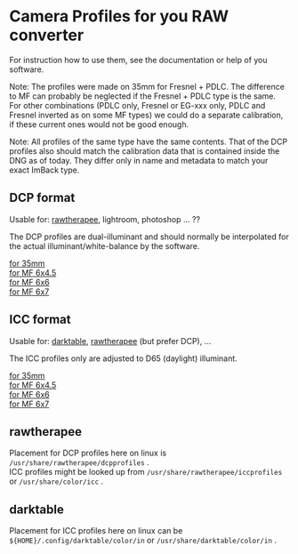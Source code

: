 
# Camera Profiles for you RAW converter

For instruction how to use them, see the documentation or help of you software.

Note: The profiles were made on 35mm for Fresnel + PDLC. The difference to MF can probably be neglected if the 
Fresnel + PDLC type is the same. For other combinations (PDLC only, Fresnel or EG-xxx only, PDLC and Fresnel inverted 
as on some MF types) we could do a separate calibration, if these current ones would not be good enough.

Note: All profiles of the same type have the same contents. That of the DCP profiles also should match the calibration data that is contained inside 
the DNG as of today. They differ only in name and metadata to match your exact ImBack type.

## DCP format

Usable for: [rawtherapee](#rawtherapee), lightroom, photoshop ... ??

The DCP profiles are dual-illuminant and should normally be interpolated for the actual illuminant/white-balance by the software.

 [for 35mm](profiles/DCP/ImBack%20ImB35mm.dcp)   
 [for MF 6x4.5](profiles/DCP/ImBack%20MF6x4.5.dcp)   
 [for MF 6x6](profiles/DCP/ImBack%20MF%206x6%20.dcp)   
 [for MF 6x7](profiles/DCP/ImBack%20MF%206x7%20.dcp)    

## ICC format

Usable for: [darktable](#darktable), [rawtherapee](#rawtherapee) (but prefer DCP), ...

The ICC profiles only are adjusted to D65 (daylight) illuminant.

 [for 35mm](profiles/ICC/ImBack%20ImB35mm.icc)   
 [for MF 6x4.5](profiles/ICC/ImBack%20MF6x4.5.icc)   
 [for MF 6x6](profiles/ICC/ImBack%20MF%206x6%20.icc)   
 [for MF 6x7](profiles/ICC/ImBack%20MF%206x7%20.icc)    

## rawtherapee

Placement for DCP profiles here on linux is `/usr/share/rawtherapee/dcpprofiles` .  
ICC profiles might be looked up from `/usr/share/rawtherapee/iccprofiles` or `/usr/share/color/icc` .

## darktable

Placement for ICC profiles here on linux can be `${HOME}/.config/darktable/color/in` or `/usr/share/darktable/color/in` .